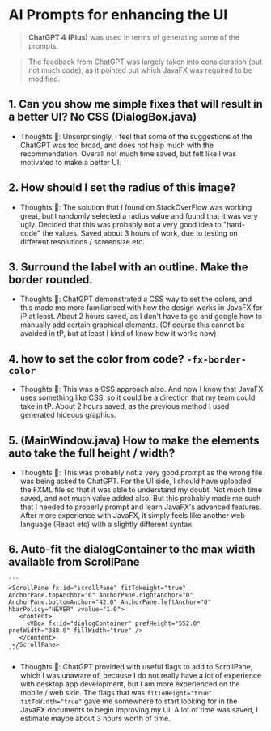 # AI Prompts for enhancing the UI

> **ChatGPT 4 (Plus)** was used in terms of generating some of the prompts. 

> The feedback from ChatGPT was largely taken into consideration (but not much code), as it pointed out which JavaFX was
required to be modified.

## 1. Can you show me simple fixes that will result in a better UI? No CSS (DialogBox.java)
- Thoughts 🤔: Unsurprisingly, I feel that some of the suggestions of the ChatGPT was too broad, and does not help much with the recommendation.
    Overall not much time saved, but felt like I was motivated to make a better UI.

## 2. How should I set the radius of this image?
- Thoughts 🤔: The solution that I found on StackOverFlow was working great, but I randomly selected a radius value and found that it was very ugly. Decided that this was probably not a very good idea to "hard-code" the values. Saved about 3 hours of work, due to testing on different resolutions / screensize etc.

## 3. Surround the label with an outline. Make the border rounded.
- Thoughts 🤔: ChatGPT demonstrated a CSS way to set the colors, and this made me more familiarised with how the design works in JavaFX for iP at least.
   About 2 hours saved, as I don't have to go and google how to manually add certain graphical elements. 
   (Of course this cannot be avoided in tP, but at least I kind of know how it works now)

## 4. how to set the color from code? `-fx-border-color`
- Thoughts 🤔: This was a CSS approach also.
    And now I know that JavaFX uses something like CSS, so it could be a direction that my team could take in tP.
    About 2 hours saved, as the previous method I used generated hideous graphics.


## 5. (MainWindow.java) How to make the elements auto take the full height / width?
- Thoughts 🤔: This was probably not a very good prompt as the wrong file was being asked to ChatGPT. 
    For the UI side, I should have uploaded the FXML file so that it was able to understand my doubt.
    Not much time saved, and not much value added also.
    But this probably made me such that I needed to properly prompt and learn JavaFX's advanced features.
    After more experience with JavaFX, it simply feels like another web language (React etc) with a slightly different syntax.

## 6. Auto-fit the dialogContainer to the max width available from ScrollPane
    ```
    <ScrollPane fx:id="scrollPane" fitToHeight="true" AnchorPane.topAnchor="0" AnchorPane.rightAnchor="0" AnchorPane.bottomAnchor="42.0" AnchorPane.leftAnchor="0" hbarPolicy="NEVER" vvalue="1.0">
       <content>
         <VBox fx:id="dialogContainer" prefHeight="552.0" prefWidth="388.0" fillWidth="true" />
       </content>
     </ScrollPane>
    ```
- Thoughts 🤔: ChatGPT provided with useful flags to add to ScrollPane, which I was unaware of, because I do not really have a lot of experience with desktop app development, but I am more experienced on the mobile / web side.
The flags that was  `fitToHeight="true" fitToWidth="true"` gave me somewhere to start looking for in the JavaFX documents to begin improving my UI.
A lot of time was saved, I estimate maybe about 3 hours worth of time.



